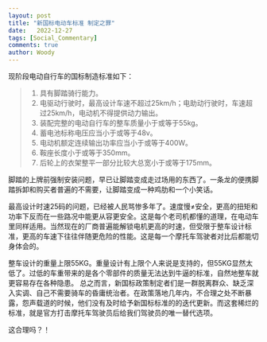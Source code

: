 ```yaml
---
layout: post
title: "新国标电动车标准 制定之罪"
date:   2022-12-27
tags: [Social_Commentary]
comments: true
author: Woody
---
```


现阶段电动自行车的国标制造标准如下：
> 1. 具有脚踏骑行能力。
> 2. 电驱动行驶时，最高设计车速不超过25km/h；电助动行驶时，车速超过25km/h，电动机不得提供动力输出。
> 3. 装配完整的电动自行车的整车质量小于或等于55kg。
> 4. 蓄电池标称电压应当小于或等于48v。
> 5. 电动机额定连续输出功率应当小于或等于400W。
> 6. 鞍座长度小于或等于350mm。
> 7. 后轮上的衣架整平一部分比较大总宽小于或等于175mm。

脚踏的上牌前强制安装问题，早已让脚踏变成走过场用的东西了。一条龙的便携脚踏拆卸和购买者普遍的不需要，让脚踏变成一种鸡肋和一个小笑话。

最高设计时速25码的问题，已经被人民骂惨多年了。速度慢≠安全，更高的扭矩和功率下反而在一些路况中能更从容更安全。这是每个老司机都懂的道理，在电动车里同样适用。当然现在的厂商普遍能解锁电机更高的时速，但受限于整车设计标准，更高的车速下往往伴随更危险的性能。这是每一个摩托车驾驶者对比后都能切身体会的。

整车设计的重量上限55KG。重量设计有上限个人来说是支持的，但55KG显然太低了。过低的车重带来的是各个零部件的质量无法达到牛逼的标准，自然地整车就更容易存在各种隐患。 总之而言，新国标政策制定者们是一群脱离群众、缺乏深入实调、自己不需要骑车的昏庸统治者。在政策落地几年内，不合理之处不断暴露，怨声载道的时候，他们没有及时给予新国标标准的的迭代更新。而这套稀烂的标准，就是官方打击摩托车驾驶员后给我们驾驶员的唯一替代选项。

这合理吗？！

